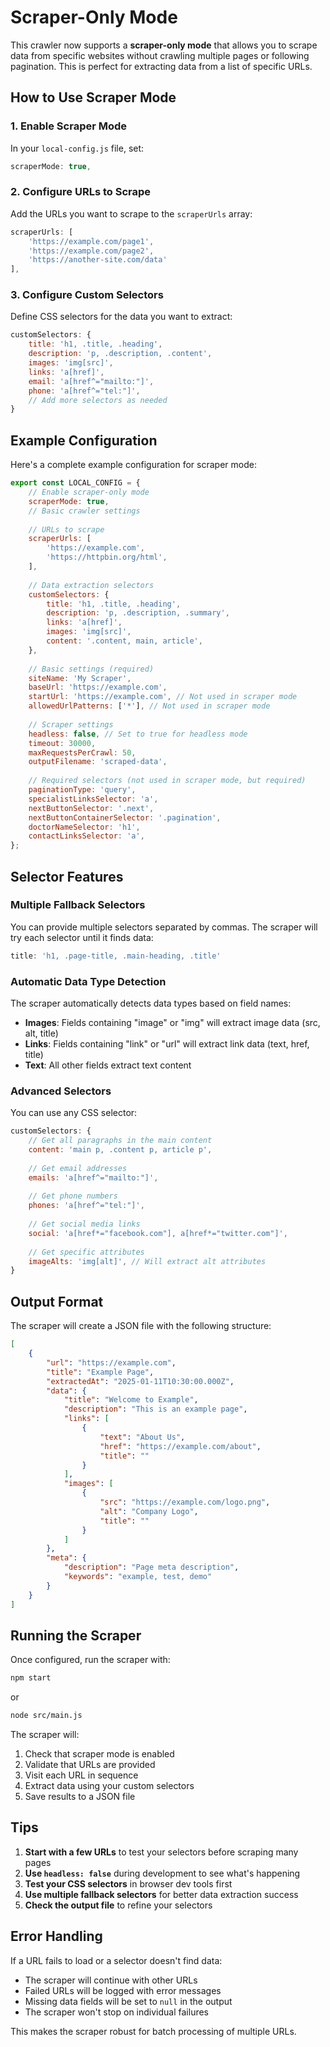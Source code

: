 # Scraper-Only Mode

This crawler now supports a **scraper-only mode** that allows you to scrape data from specific websites without crawling multiple pages or following pagination. This is perfect for extracting data from a list of specific URLs.

## How to Use Scraper Mode

### 1. Enable Scraper Mode

In your `local-config.js` file, set:

```javascript
scraperMode: true,
```

### 2. Configure URLs to Scrape

Add the URLs you want to scrape to the `scraperUrls` array:

```javascript
scraperUrls: [
    'https://example.com/page1',
    'https://example.com/page2',
    'https://another-site.com/data'
],
```

### 3. Configure Custom Selectors

Define CSS selectors for the data you want to extract:

```javascript
customSelectors: {
    title: 'h1, .title, .heading',
    description: 'p, .description, .content',
    images: 'img[src]',
    links: 'a[href]',
    email: 'a[href^="mailto:"]',
    phone: 'a[href^="tel:"]',
    // Add more selectors as needed
}
```

## Example Configuration

Here's a complete example configuration for scraper mode:

```javascript
export const LOCAL_CONFIG = {
    // Enable scraper-only mode
    scraperMode: true,
    // Basic crawler settings
    
    // URLs to scrape
    scraperUrls: [
        'https://example.com',
        'https://httpbin.org/html',
    ],
    
    // Data extraction selectors
    customSelectors: {
        title: 'h1, .title, .heading',
        description: 'p, .description, .summary',
        links: 'a[href]',
        images: 'img[src]',
        content: '.content, main, article',
    },
    
    // Basic settings (required)
    siteName: 'My Scraper',
    baseUrl: 'https://example.com',
    startUrl: 'https://example.com', // Not used in scraper mode
    allowedUrlPatterns: ['*'], // Not used in scraper mode
    
    // Scraper settings
    headless: false, // Set to true for headless mode
    timeout: 30000,
    maxRequestsPerCrawl: 50,
    outputFilename: 'scraped-data',
    
    // Required selectors (not used in scraper mode, but required)
    paginationType: 'query',
    specialistLinksSelector: 'a',
    nextButtonSelector: '.next',
    nextButtonContainerSelector: '.pagination',
    doctorNameSelector: 'h1',
    contactLinksSelector: 'a',
};
```

## Selector Features

### Multiple Fallback Selectors
You can provide multiple selectors separated by commas. The scraper will try each selector until it finds data:

```javascript
title: 'h1, .page-title, .main-heading, .title'
```

### Automatic Data Type Detection
The scraper automatically detects data types based on field names:

- **Images**: Fields containing "image" or "img" will extract image data (src, alt, title)
- **Links**: Fields containing "link" or "url" will extract link data (text, href, title)
- **Text**: All other fields extract text content

### Advanced Selectors
You can use any CSS selector:

```javascript
customSelectors: {
    // Get all paragraphs in the main content
    content: 'main p, .content p, article p',
    
    // Get email addresses
    emails: 'a[href^="mailto:"]',
    
    // Get phone numbers
    phones: 'a[href^="tel:"]',
    
    // Get social media links
    social: 'a[href*="facebook.com"], a[href*="twitter.com"]',
    
    // Get specific attributes
    imageAlts: 'img[alt]', // Will extract alt attributes
}
```

## Output Format

The scraper will create a JSON file with the following structure:

```json
[
    {
        "url": "https://example.com",
        "title": "Example Page",
        "extractedAt": "2025-01-11T10:30:00.000Z",
        "data": {
            "title": "Welcome to Example",
            "description": "This is an example page",
            "links": [
                {
                    "text": "About Us",
                    "href": "https://example.com/about",
                    "title": ""
                }
            ],
            "images": [
                {
                    "src": "https://example.com/logo.png",
                    "alt": "Company Logo",
                    "title": ""
                }
            ]
        },
        "meta": {
            "description": "Page meta description",
            "keywords": "example, test, demo"
        }
    }
]
```

## Running the Scraper

Once configured, run the scraper with:

```bash
npm start
```

or

```bash
node src/main.js
```

The scraper will:
1. Check that scraper mode is enabled
2. Validate that URLs are provided
3. Visit each URL in sequence
4. Extract data using your custom selectors
5. Save results to a JSON file

## Tips

1. **Start with a few URLs** to test your selectors before scraping many pages
2. **Use `headless: false`** during development to see what's happening
3. **Test your CSS selectors** in browser dev tools first
4. **Use multiple fallback selectors** for better data extraction success
5. **Check the output file** to refine your selectors

## Error Handling

If a URL fails to load or a selector doesn't find data:
- The scraper will continue with other URLs
- Failed URLs will be logged with error messages
- Missing data fields will be set to `null` in the output
- The scraper won't stop on individual failures

This makes the scraper robust for batch processing of multiple URLs.
